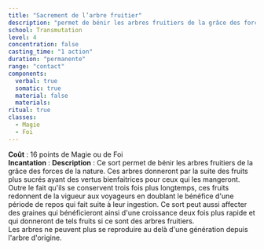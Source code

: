 ```yaml
---
title: "Sacrement de l’arbre fruitier"
description: "permet de bénir les arbres fruitiers de la grâce des forces de la nature"
school: Transmutation
level: 4
concentration: false
casting_time: "1 action"
duration: "permanente"
range: "contact"
components:
  verbal: true
  somatic: true
  material: false
  materials:
ritual: true
classes:
  - Magie
  - Foi
---
```

**Coût** : 16 points de Magie ou de Foi  
**Incantation** : 
**Description** : Ce sort permet de bénir les arbres fruitiers de la grâce des forces de la nature. Ces arbres donneront par la suite des fruits plus sucrés ayant des vertus bienfaitrices pour ceux qui les mangeront. Outre le fait qu'ils se conservent trois fois plus longtemps, ces fruits redonnent de la vigueur aux voyageurs en doublant le bénéfice d'une période de repos qui fait suite à leur ingestion. Ce sort peut aussi affecter des graines qui bénéficieront ainsi d'une croissance deux fois plus rapide et qui donneront de tels fruits si ce sont des arbres fruitiers.   
Les arbres ne peuvent plus se reproduire au delà d'une génération depuis l'arbre d'origine.  
